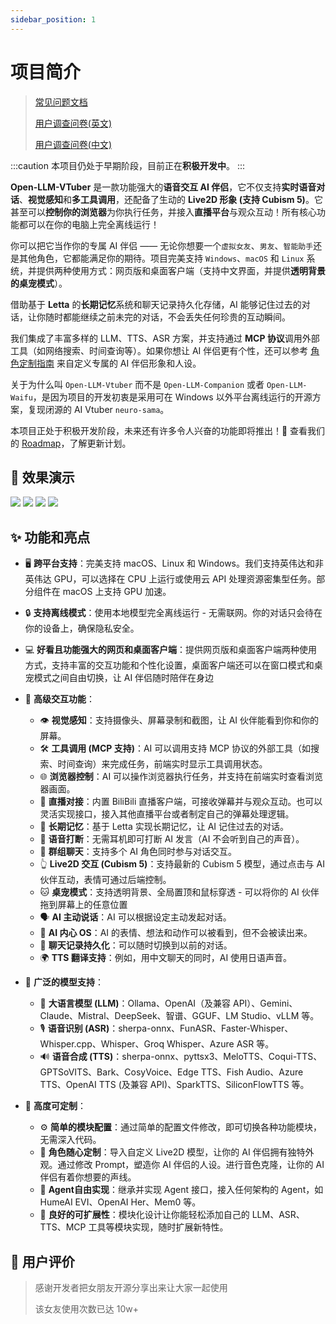```yaml
---
sidebar_position: 1
---
```


# 项目简介

> [常见问题文档](faq)
>
> [用户调查问卷(英文)](https://forms.gle/w6Y6PiHTZr1nzbtWA)
>
> [用户调查问卷(中文)](https://wj.qq.com/s2/16150415/f50a/)


:::caution
本项目仍处于早期阶段，目前正在**积极开发中**。
:::

**Open-LLM-VTuber** 是一款功能强大的**语音交互 AI 伴侣**，它不仅支持**实时语音对话**、**视觉感知**和**多工具调用**，还配备了生动的 **Live2D 形象 (支持 Cubism 5)**。它甚至可以**控制你的浏览器**为你执行任务，并接入**直播平台**与观众互动！所有核心功能都可以在你的电脑上完全离线运行！

你可以把它当作你的专属 AI 伴侣 —— 无论你想要一个`虚拟女友`、`男友`、`智能助手`还是其他角色，它都能满足你的期待。项目完美支持 `Windows`、`macOS` 和 `Linux` 系统，并提供两种使用方式：网页版和桌面客户端（支持中文界面，并提供**透明背景的桌宠模式**）。

借助基于 **Letta** 的**长期记忆**系统和聊天记录持久化存储，AI 能够记住过去的对话，让你随时都能继续之前未完的对话，不会丢失任何珍贵的互动瞬间。

我们集成了丰富多样的 LLM、TTS、ASR 方案，并支持通过 **MCP 协议**调用外部工具（如网络搜索、时间查询等）。如果你想让 AI 伴侣更有个性，还可以参考 [角色定制指南](user-guide/live2d) 来自定义专属的 AI 伴侣形象和人设。

关于为什么叫 `Open-LLM-Vtuber` 而不是 `Open-LLM-Companion` 或者 `Open-LLM-Waifu`，是因为项目的开发初衷是采用可在 Windows 以外平台离线运行的开源方案，复现闭源的 AI Vtuber `neuro-sama`。

本项目正处于积极开发阶段，未来还有许多令人兴奋的功能即将推出！🚀 查看我们的 [Roadmap](https://github.com/users/t41372/projects/1/views/5)，了解更新计划。


## 👀 效果演示

<div style={{display: 'flex', justifyContent: 'center', gap: '20px', flexWrap: 'wrap'}}>
  <img src={require('./img/i1.jpg').default} style={{width: '410px'}} />
  <img src={require('./img/i2.jpg').default} style={{width: '410px'}} />
  <img src={require('./img/i3.jpg').default} style={{width: '410px'}} />
  <img src={require('./img/i4.jpg').default} style={{width: '410px'}} />
</div>


## ✨ 功能和亮点

- 🖥️ **跨平台支持**：完美支持 macOS、Linux 和 Windows。我们支持英伟达和非英伟达 GPU，可以选择在 CPU 上运行或使用云 API 处理资源密集型任务。部分组件在 macOS 上支持 GPU 加速。

- 🔒 **支持离线模式**：使用本地模型完全离线运行 - 无需联网。你的对话只会待在你的设备上，确保隐私安全。

- 💻 **好看且功能强大的网页和桌面客户端**：提供网页版和桌面客户端两种使用方式，支持丰富的交互功能和个性化设置，桌面客户端还可以在窗口模式和桌宠模式之间自由切换，让 AI 伴侣随时陪伴在身边

- 🎯 **高级交互功能**：
  - 👁️ **视觉感知**：支持摄像头、屏幕录制和截图，让 AI 伙伴能看到你和你的屏幕。
  - 🛠️ **工具调用 (MCP 支持)**：AI 可以调用支持 MCP 协议的外部工具（如搜索、时间查询）来完成任务，前端实时显示工具调用状态。
  - 🌐 **浏览器控制**：AI 可以操作浏览器执行任务，并支持在前端实时查看浏览器画面。
  - 🔴 **直播对接**：内置 BiliBili 直播客户端，可接收弹幕并与观众互动。也可以灵活实现接口，接入其他直播平台或者制定自己的弹幕处理逻辑。
  - 🧠 **长期记忆**：基于 Letta 实现长期记忆，让 AI 记住过去的对话。
  - 🎤 **语音打断**：无需耳机即可打断 AI 发言（AI 不会听到自己的声音）。
  - 👥 **群组聊天**：支持多个 AI 角色同时参与对话交互。
  - 👆 **Live2D 交互 (Cubism 5)**：支持最新的 Cubism 5 模型，通过点击与 AI 伙伴互动，表情可通过后端控制。
  - 🐱 **桌宠模式**：支持透明背景、全局置顶和鼠标穿透 - 可以将你的 AI 伙伴拖到屏幕上的任意位置
  - 🗣️ **AI 主动说话**：AI 可以根据设定主动发起对话。
  - 🤔 **AI 内心 OS**：AI 的表情、想法和动作可以被看到，但不会被读出来。
  - 💾 **聊天记录持久化**：可以随时切换到以前的对话。
  - 🌍 **TTS 翻译支持**：例如，用中文聊天的同时，AI 使用日语声音。

- 🧠 **广泛的模型支持**：
  - 🤖 **大语言模型 (LLM)**：Ollama、OpenAI（及兼容 API）、Gemini、Claude、Mistral、DeepSeek、智谱、GGUF、LM Studio、vLLM 等。
  - 🎙️ **语音识别 (ASR)**：sherpa-onnx、FunASR、Faster-Whisper、Whisper.cpp、Whisper、Groq Whisper、Azure ASR 等。
  - 🔊 **语音合成 (TTS)**：sherpa-onnx、pyttsx3、MeloTTS、Coqui-TTS、GPTSoVITS、Bark、CosyVoice、Edge TTS、Fish Audio、Azure TTS、OpenAI TTS (及兼容 API)、SparkTTS、SiliconFlowTTS
等。

- 🔧 **高度可定制**：
  - ⚙️ **简单的模块配置**：通过简单的配置文件修改，即可切换各种功能模块，无需深入代码。
  - 🎨 **角色随心定制**：导入自定义 Live2D 模型，让你的 AI 伴侣拥有独特外观。通过修改 Prompt，塑造你 AI 伴侣的人设。进行音色克隆，让你的 AI 伴侣有着你想要的声线。
  - 🧩 **Agent自由实现**：继承并实现 Agent 接口，接入任何架构的 Agent，如 HumeAI EVI、OpenAI Her、Mem0 等。
  - 🔌 **良好的可扩展性**：模块化设计让你能轻松添加自己的 LLM、ASR、TTS、MCP 工具等模块实现，随时扩展新特性。


## 👥 用户评价
> 感谢开发者把女朋友开源分享出来让大家一起使用
> 
> 该女友使用次数已达 10w+
